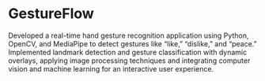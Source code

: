 # GestureFlow
Developed a real-time hand gesture recognition application using Python, OpenCV, and MediaPipe to detect gestures like “like,” “dislike,” and “peace.” Implemented landmark detection and gesture classification with dynamic overlays, applying image processing techniques and integrating computer vision and machine learning for an interactive user experience.
